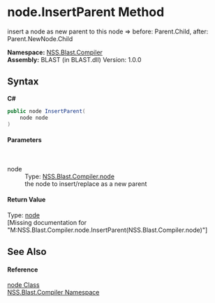 # node.InsertParent Method 
 

insert a node as new parent to this node => before: Parent.Child, after: Parent.NewNode.Child

**Namespace:**&nbsp;<a href="N_NSS_Blast_Compiler">NSS.Blast.Compiler</a><br />**Assembly:**&nbsp;BLAST (in BLAST.dll) Version: 1.0.0

## Syntax

**C#**<br />
``` C#
public node InsertParent(
	node node
)
```


#### Parameters
&nbsp;<dl><dt>node</dt><dd>Type: <a href="T_NSS_Blast_Compiler_node">NSS.Blast.Compiler.node</a><br />the node to insert/replace as a new parent</dd></dl>

#### Return Value
Type: <a href="T_NSS_Blast_Compiler_node">node</a><br />\[Missing <returns> documentation for "M:NSS.Blast.Compiler.node.InsertParent(NSS.Blast.Compiler.node)"\]

## See Also


#### Reference
<a href="T_NSS_Blast_Compiler_node">node Class</a><br /><a href="N_NSS_Blast_Compiler">NSS.Blast.Compiler Namespace</a><br />
